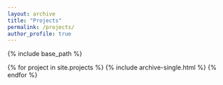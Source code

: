 ```yaml
---
layout: archive
title: "Projects"
permalink: /projects/
author_profile: true
---
```


{% include base_path %}

{% for project in site.projects %}
  {% include archive-single.html %}
{% endfor %}

